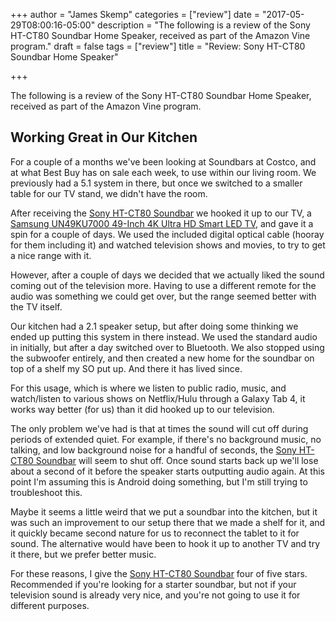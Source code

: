 +++
author = "James Skemp"
categories = ["review"]
date = "2017-05-29T08:00:16-05:00"
description = "The following is a review of the Sony HT-CT80 Soundbar Home Speaker, received as part of the Amazon Vine program."
draft = false
tags = ["review"]
title = "Review: Sony HT-CT80 Soundbar Home Speaker"

+++

The following is a review of the Sony HT-CT80 Soundbar Home Speaker, received as part of the Amazon Vine program.

## Working Great in Our Kitchen
For a couple of a months we've been looking at Soundbars at Costco, and at what Best Buy has on sale each week, to use within our living room. We previously had a 5.1 system in there, but once we switched to a smaller table for our TV stand, we didn't have the room.

After receiving the [Sony HT-CT80 Soundbar][review] we hooked it up to our TV, a [Samsung UN49KU7000 49-Inch 4K Ultra HD Smart LED TV][tv], and gave it a spin for a couple of days. We used the included digital optical cable (hooray for them including it) and watched television shows and movies, to try to get a nice range with it.

However, after a couple of days we decided that we actually liked the sound coming out of the television more. Having to use a different remote for the audio was something we could get over, but the range seemed better with the TV itself.

Our kitchen had a 2.1 speaker setup, but after doing some thinking we ended up putting this system in there instead. We used the standard audio in initially, but after a day switched over to Bluetooth. We also stopped using the subwoofer entirely, and then created a new home for the soundbar on top of a shelf my SO put up. And there it has lived since.

For this usage, which is where we listen to public radio, music, and watch/listen to various shows on Netflix/Hulu through a Galaxy Tab 4, it works way better (for us) than it did hooked up to our television.

The only problem we've had is that at times the sound will cut off during periods of extended quiet. For example, if there's no background music, no talking, and low background noise for a handful of seconds, the [Sony HT-CT80 Soundbar][review] will seem to shut off. Once sound starts back up we'll lose about a second of it before the speaker starts outputting audio again. At this point I'm assuming this is Android doing something, but I'm still trying to troubleshoot this.

Maybe it seems a little weird that we put a soundbar into the kitchen, but it was such an improvement to our setup there that we made a shelf for it, and it quickly became second nature for us to reconnect the tablet to it for sound. The alternative would have been to hook it up to another TV and try it there, but we prefer better music.

For these reasons, I give the [Sony HT-CT80 Soundbar][review] four of five stars. Recommended if you're looking for a starter soundbar, but not if your television sound is already very nice, and you're not going to use it for different purposes.

[review]: http://amzn.to/2rcqhhE
[tv]: http://amzn.to/2rxncvZ
